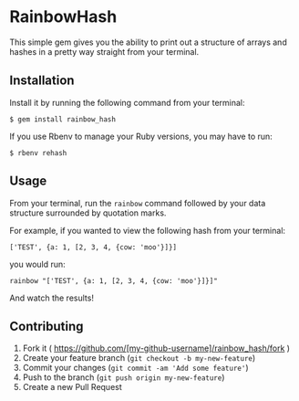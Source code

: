 # RainbowHash

This simple gem gives you the ability to print out a structure of arrays and hashes in a pretty way straight from your terminal.

## Installation

Install it by running the following command from your terminal:

    $ gem install rainbow_hash

If you use Rbenv to manage your Ruby versions, you may have to run:

    $ rbenv rehash

## Usage

From your terminal, run the `rainbow` command followed by your data structure surrounded by quotation marks.

For example, if you wanted to view the following hash from your terminal:

    ['TEST', {a: 1, [2, 3, 4, {cow: 'moo'}]}]

you would run:

    rainbow "['TEST', {a: 1, [2, 3, 4, {cow: 'moo'}]}]"

And watch the results!

## Contributing

1. Fork it ( https://github.com/[my-github-username]/rainbow_hash/fork )
2. Create your feature branch (`git checkout -b my-new-feature`)
3. Commit your changes (`git commit -am 'Add some feature'`)
4. Push to the branch (`git push origin my-new-feature`)
5. Create a new Pull Request
